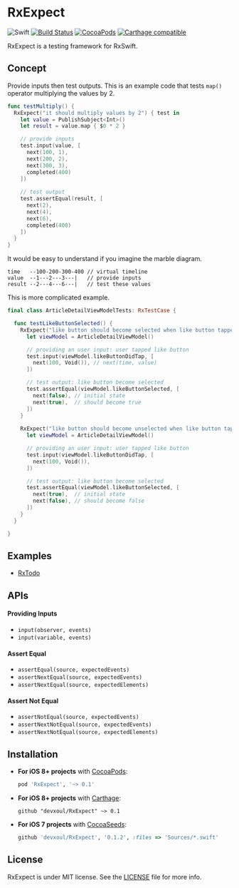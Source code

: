 RxExpect
========

![Swift](https://img.shields.io/badge/Swift-3.0-orange.svg)
[![Build Status](https://travis-ci.org/devxoul/RxExpect.svg?branch=master)](https://travis-ci.org/devxoul/RxExpect)
[![CocoaPods](http://img.shields.io/cocoapods/v/RxExpect.svg)](https://cocoapods.org/pods/RxExpect)
[![Carthage compatible](https://img.shields.io/badge/Carthage-compatible-4BC51D.svg?style=flat)](https://github.com/Carthage/Carthage)

RxExpect is a testing framework for RxSwift.

## Concept

Provide inputs then test outputs. This is an example code that tests `map()` operator multiplying the values by 2.

```swift
func testMultiply() {
  RxExpect("it should multiply values by 2") { test in
    let value = PublishSubject<Int>()
    let result = value.map { $0 * 2 }

    // provide inputs
    test.input(value, [
      next(100, 1),
      next(200, 2),
      next(300, 3),
      completed(400)
    ])
    
    // test output
    test.assertEqual(result, [
      next(2),
      next(4),
      next(6),
      completed(400)
    ])
  }
}
```

It would be easy to understand if you imagine the marble diagram.

```
time   --100-200-300-400 // virtual timeline
value  --1---2---3---|   // provide inputs
result --2---4---6---|   // test these values
```

This is more complicated example.

```swift
final class ArticleDetailViewModelTests: RxTestCase {

  func testLikeButtonSelected() {
    RxExpect("like button should become selected when like button tapped") { test in
      let viewModel = ArticleDetailViewModel()

      // providing an user input: user tapped like button
      test.input(viewModel.likeButtonDidTap, [
        next(100, Void()), // next(time, value)
      ])

      // test output: like button become selected
      test.assertEqual(viewModel.likeButtonSelected, [
        next(false), // initial state
        next(true),  // should become true
      ])
    }
    
    RxExpect("like button should become unselected when like button tapped") { test in
      let viewModel = ArticleDetailViewModel()

      // providing an user input: user tapped like button
      test.input(viewModel.likeButtonDidTap, [
        next(100, Void()),
      ])

      // test output: like button become selected
      test.assertEqual(viewModel.likeButtonSelected, [
        next(true),  // initial state
        next(false), // should become false
      ])
    }
  }

}
```

## Examples

* [RxTodo](https://github.com/devxoul/RxTodo/tree/master/RxTodoTests/Sources/Tests)

## APIs

#### Providing Inputs

* `input(observer, events)`
* `input(variable, events)`

#### Assert Equal

* `assertEqual(source, expectedEvents)`
* `assertNextEqual(source, expectedEvents)`
* `assertNextEqual(source, expectedElements)`

#### Assert Not Equal

* `assertNotEqual(source, expectedEvents)`
* `assertNextNotEqual(source, expectedEvents)`
* `assertNextNotEqual(source, expectedElements)`

## Installation

- **For iOS 8+ projects** with [CocoaPods](https://cocoapods.org):

    ```ruby
    pod 'RxExpect', '~> 0.1'
    ```

- **For iOS 8+ projects** with [Carthage](https://github.com/Carthage/Carthage):

    ```
    github "devxoul/RxExpect" ~> 0.1
    ```

- **For iOS 7 projects** with [CocoaSeeds](https://github.com/devxoul/CocoaSeeds):

    ```ruby
    github 'devxoul/RxExpect', '0.1.2', :files => 'Sources/*.swift'
    ```

## License

RxExpect is under MIT license. See the [LICENSE](LICENSE) file for more info.
